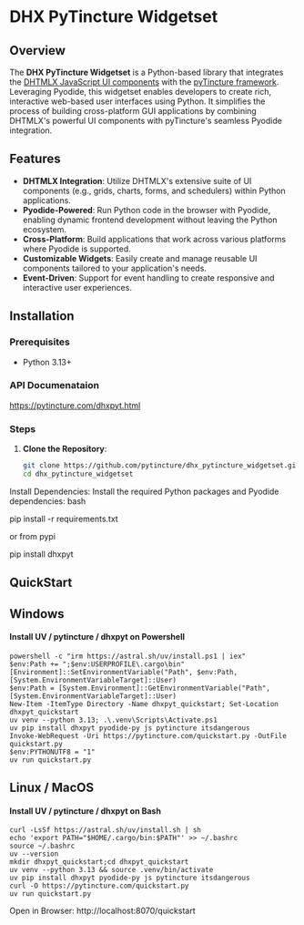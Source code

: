# DHX PyTincture Widgetset

## Overview
The **DHX PyTincture Widgetset** is a Python-based library that integrates the [DHTMLX JavaScript UI components](https://dhtmlx.com/) with the [pyTincture framework](https://github.com/schapman1974/pyTincture). Leveraging Pyodide, this widgetset enables developers to create rich, interactive web-based user interfaces using Python. It simplifies the process of building cross-platform GUI applications by combining DHTMLX's powerful UI components with pyTincture's seamless Pyodide integration.

## Features
- **DHTMLX Integration**: Utilize DHTMLX's extensive suite of UI components (e.g., grids, charts, forms, and schedulers) within Python applications.
- **Pyodide-Powered**: Run Python code in the browser with Pyodide, enabling dynamic frontend development without leaving the Python ecosystem.
- **Cross-Platform**: Build applications that work across various platforms where Pyodide is supported.
- **Customizable Widgets**: Easily create and manage reusable UI components tailored to your application's needs.
- **Event-Driven**: Support for event handling to create responsive and interactive user experiences.

## Installation
### Prerequisites
- Python 3.13+

### API Documenataion
https://pytincture.com/dhxpyt.html

### Steps
1. **Clone the Repository**:
   ```bash
   git clone https://github.com/pytincture/dhx_pytincture_widgetset.git
   cd dhx_pytincture_widgetset
Install Dependencies: Install the required Python packages and Pyodide dependencies:
bash

pip install -r requirements.txt

or from pypi

pip install dhxpyt


## QuickStart

## Windows
#### Install UV / pytincture / dhxpyt on Powershell
```
powershell -c "irm https://astral.sh/uv/install.ps1 | iex"
$env:Path += ";$env:USERPROFILE\.cargo\bin"
[Environment]::SetEnvironmentVariable("Path", $env:Path, [System.EnvironmentVariableTarget]::User)
$env:Path = [System.Environment]::GetEnvironmentVariable("Path", [System.EnvironmentVariableTarget]::User)
New-Item -ItemType Directory -Name dhxpyt_quickstart; Set-Location dhxpyt_quickstart
uv venv --python 3.13; .\.venv\Scripts\Activate.ps1
uv pip install dhxpyt pyodide-py js pytincture itsdangerous
Invoke-WebRequest -Uri https://pytincture.com/quickstart.py -OutFile quickstart.py
$env:PYTHONUTF8 = "1"
uv run quickstart.py
```

## Linux / MacOS
#### Install UV / pytincture / dhxpyt on Bash
```
curl -LsSf https://astral.sh/uv/install.sh | sh
echo 'export PATH="$HOME/.cargo/bin:$PATH"' >> ~/.bashrc
source ~/.bashrc
uv --version
mkdir dhxpyt_quickstart;cd dhxpyt_quickstart
uv venv --python 3.13 && source .venv/bin/activate
uv pip install dhxpyt pyodide-py js pytincture itsdangerous
curl -O https://pytincture.com/quickstart.py
uv run quickstart.py
```

Open in Browser:
http://localhost:8070/quickstart
